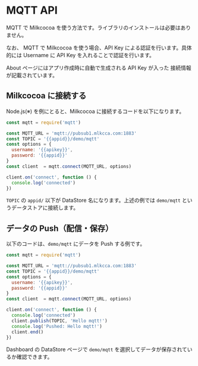 # MQTT API

MQTT で Milkcocoa を使う方法です。ライブラリのインストールは必要はありません。

なお、 MQTT で Milkcocoa を使う場合、API Key による認証を行います。具体的には Username に API Key を入れることで認証を行います。

About ページにはアプリ作成時に自動で生成される API Key が入った 接続情報が記載されています。


## Milkcocoa に接続する

Node.js(※) を例にとると、Milkcocoa に接続するコードを以下になります。

```js
const mqtt = require('mqtt')

const MQTT_URL = 'mqtt://pubsub1.mlkcca.com:1883'
const TOPIC = '{{appid}}/demo/mqtt'
const options = {
  username: '{{apikey}}',
  password: '{{appid}}'
}
const client  = mqtt.connect(MQTT_URL, options)

client.on('connect', function () {
  console.log('connected')
})
```

`TOPIC` の `appid/` 以下が DataStore 名になります。上述の例では `demo/mqtt` というデータストアに接続します。

## データの Push（配信・保存）

以下のコードは、`demo/mqtt` にデータを Push する例です。

```js
const mqtt = require('mqtt')

const MQTT_URL = 'mqtt://pubsub1.mlkcca.com:1883'
const TOPIC = '{{appid}}/demo/mqtt'
const options = {
  username: '{{apikey}}',
  password: '{{appid}}'
}
const client  = mqtt.connect(MQTT_URL, options)

client.on('connect', function () {
  console.log('connected')
  client.publish(TOPIC, 'Hello mqtt!')
  console.log('Pushed: Hello mqtt!')
  client.end()
})
```

Dashboard の DataStore ページで `demo/mqtt` を選択してデータが保存されているか確認できます。